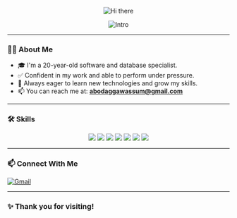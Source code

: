 <p align="center">
  <img src="https://readme-typing-svg.herokuapp.com?font=Fira+Code&size=30&duration=2000&pause=1000&color=0000FF&center=true&vCenter=true&width=600&lines=👋+Hi+there!" alt="Hi there" />
</p>

<p align="center">
  <img src="https://readme-typing-svg.herokuapp.com?font=Fira+Code&size=25&duration=3000&pause=1000&color=0000FF&center=true&vCenter=true&width=600&lines=I'm+Wassem+Abodaqqa%2C+nice+to+meet+you!" alt="Intro" />
</p>

---

### 🧑‍💻 About Me

- 🎓 I'm a 20-year-old software and database specialist.  
- ✅ Confident in my work and able to perform under pressure.  
- 🌱 Always eager to learn new technologies and grow my skills.  
- 📫 You can reach me at: **abodaggawassum@gmail.com**

---

### 🛠️ Skills

<p align="center">
  <img src="https://img.shields.io/badge/JAVA-007396?style=for-the-badge&logo=java&logoColor=white" />
  <img src="https://img.shields.io/badge/SQLite-003B57?style=for-the-badge&logo=sqlite&logoColor=white" />
  <img src="https://img.shields.io/badge/ROOM%20DATABASE-FF6F61?style=for-the-badge&logo=databricks&logoColor=white" />
  <img src="https://img.shields.io/badge/XML-666666?style=for-the-badge&logo=xml&logoColor=white" />
  <img src="https://img.shields.io/badge/HTML5-E34F26?style=for-the-badge&logo=html5&logoColor=white" />
  <img src="https://img.shields.io/badge/CSS3-1572B6?style=for-the-badge&logo=css3&logoColor=white" />
  <img src="https://img.shields.io/badge/PHP-777BB4?style=for-the-badge&logo=php&logoColor=white" />
</p>

---

### 📫 Connect With Me

[![Gmail](https://img.shields.io/badge/Gmail-abodaggawassum@gmail.com-red?logo=gmail&logoColor=white)](mailto:abodaggawassum@gmail.com)

---

### ✨ Thank you for visiting!
